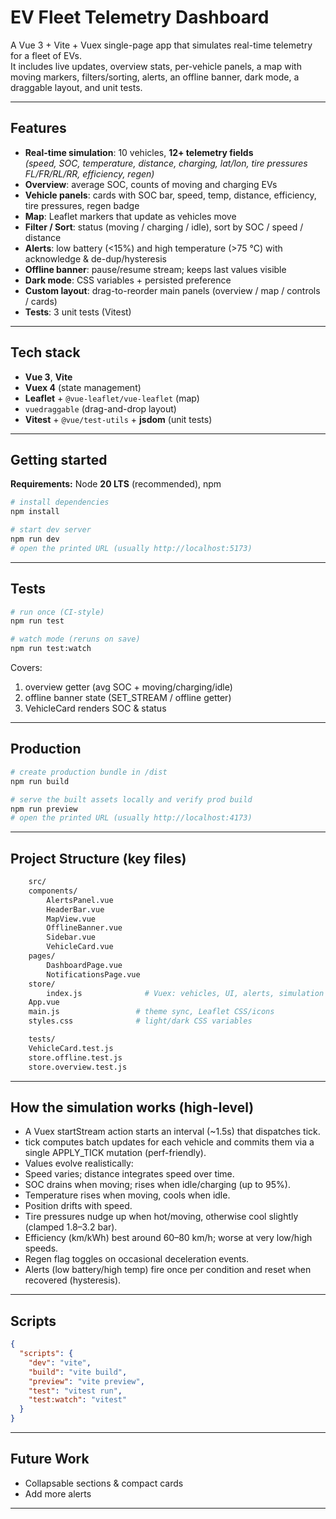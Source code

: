 # EV Fleet Telemetry Dashboard

A Vue 3 + Vite + Vuex single-page app that simulates real-time telemetry for a fleet of EVs.  
It includes live updates, overview stats, per-vehicle panels, a map with moving markers, filters/sorting, alerts, an offline banner, dark mode, a draggable layout, and unit tests.

---

## Features

- **Real-time simulation**: 10 vehicles, **12+ telemetry fields**  
  _(speed, SOC, temperature, distance, charging, lat/lon, tire pressures FL/FR/RL/RR, efficiency, regen)_
- **Overview**: average SOC, counts of moving and charging EVs
- **Vehicle panels**: cards with SOC bar, speed, temp, distance, efficiency, tire pressures, regen badge
- **Map**: Leaflet markers that update as vehicles move
- **Filter / Sort**: status (moving / charging / idle), sort by SOC / speed / distance
- **Alerts**: low battery (<15%) and high temperature (>75 °C) with acknowledge & de-dup/hysteresis
- **Offline banner**: pause/resume stream; keeps last values visible
- **Dark mode**: CSS variables + persisted preference
- **Custom layout**: drag-to-reorder main panels (overview / map / controls / cards)
- **Tests**: 3 unit tests (Vitest)

---

## Tech stack

- **Vue 3**, **Vite**
- **Vuex 4** (state management)
- **Leaflet** + `@vue-leaflet/vue-leaflet` (map)
- `vuedraggable` (drag-and-drop layout)
- **Vitest** + `@vue/test-utils` + **jsdom** (unit tests)

---

## Getting started

**Requirements:** Node **20 LTS** (recommended), npm

```bash
# install dependencies
npm install

# start dev server
npm run dev
# open the printed URL (usually http://localhost:5173)
```

---

## Tests

```bash
# run once (CI-style)
npm run test

# watch mode (reruns on save)
npm run test:watch
```

Covers:

1. overview getter (avg SOC + moving/charging/idle)
2. offline banner state (SET_STREAM / offline getter)
3. VehicleCard renders SOC & status

---

## Production

```bash
# create production bundle in /dist
npm run build

# serve the built assets locally and verify prod build
npm run preview
# open the printed URL (usually http://localhost:4173)

```

---

## Project Structure (key files)

```bash
    src/
    components/
        AlertsPanel.vue
        HeaderBar.vue
        MapView.vue
        OfflineBanner.vue
        Sidebar.vue
        VehicleCard.vue
    pages/
        DashboardPage.vue
        NotificationsPage.vue
    store/
        index.js              # Vuex: vehicles, UI, alerts, simulation
    App.vue
    main.js                 # theme sync, Leaflet CSS/icons
    styles.css              # light/dark CSS variables

    tests/
    VehicleCard.test.js
    store.offline.test.js
    store.overview.test.js

```

---

## How the simulation works (high-level)

- A Vuex startStream action starts an interval (~1.5s) that dispatches tick.
- tick computes batch updates for each vehicle and commits them via a single APPLY_TICK mutation (perf-friendly).
- Values evolve realistically:
- Speed varies; distance integrates speed over time.
- SOC drains when moving; rises when idle/charging (up to 95%).
- Temperature rises when moving, cools when idle.
- Position drifts with speed.
- Tire pressures nudge up when hot/moving, otherwise cool slightly (clamped 1.8–3.2 bar).
- Efficiency (km/kWh) best around 60–80 km/h; worse at very low/high speeds.
- Regen flag toggles on occasional deceleration events.
- Alerts (low battery/high temp) fire once per condition and reset when recovered (hysteresis).

---

## Scripts

```json
{
  "scripts": {
    "dev": "vite",
    "build": "vite build",
    "preview": "vite preview",
    "test": "vitest run",
    "test:watch": "vitest"
  }
}
```

---

## Future Work

- Collapsable sections & compact cards
- Add more alerts

---

